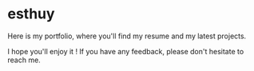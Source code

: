 # esthuy

Here is my portfolio, where you'll find my resume and my latest projects. 

I hope you'll enjoy it ! If you have any feedback, please don't hesitate to reach me. 
